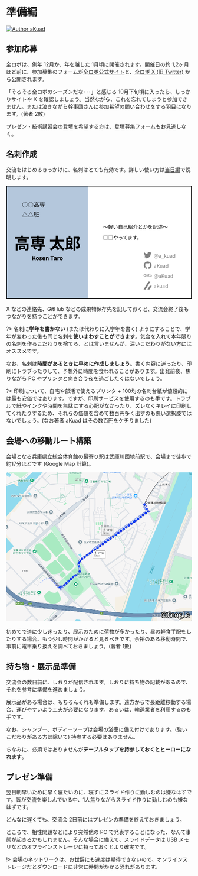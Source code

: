 # 準備編

[![Author aKuad](https://img.shields.io/badge/Author-aKuad-blue?logo=github)](https://github.com/aKuad)

## 参加応募

全ロボは、例年 12月か、年を越した 1月頃に開催されます。開催日の約 1,2ヶ月ほど前に、参加募集のフォームが[全ロボ公式サイト](https://www.zenrobo.jp/)と、[全ロボ X (旧 Twitter)](https://x.com/zenrobo_info) から公開されます。

「そろそろ全ロボのシーズンだな･･･」と感じる 10月下旬頃に入ったら、しっかりサイトや X を確認しましょう。当然ながら、これを忘れてしまうと参加できません。または泣きながら幹事団さんに参加希望の問い合わせをする羽目になります。(著者 2敗)

プレゼン・技術講習会の登壇を希望する方は、登壇募集フォームもお見逃しなく。

## 名刺作成

交流をはじめるきっかけに、名刺はとても有効です。詳しい使い方は[当日編](./meeting.md)で説明します。

![名刺サンプル](./prepare_media/name-paper-sample.webp ":size=500")

X などの連絡先、GitHub などの成果物保存先を記しておくと、交流会終了後もつながりを持つことができます。

?> 名刺に**学年を書かない** (または代わりに入学年を書く) ようにすることで、学年が変わった後も同じ名刺を**使いまわすことができます**。気合を入れて本年限りの名刺を作るこだわりを捨てろ、とは言いませんが、深いこだわりがない方にはオススメです。

なお、名刺は**時間があるときに早めに作成しましょう**。書く内容に迷ったり、印刷にトラブったりして、予想外に時間を食われることがあります。出発前夜、焦りながら PC やプリンタと向き合う夜を過ごしたくはないでしょう。

?> 印刷について、自宅や部活で使えるプリンタ + 100均の名刺台紙が値段的には最も安価ではあります。ですが、印刷サービスを使用するのも手です。トラブルで紙やインクや時間を無駄にする心配がなかったり、ズレなくキレイに印刷してくれたりするため、それらの価値を含めて数百円多く出すのも悪い選択肢ではないでしょう。(なお著者 aKuad はその数百円をケチりました)

## 会場への移動ルート構築

会場となる兵庫県立総合体育館の最寄り駅は武庫川団地前駅で、会場まで徒歩で約17分ほどです (Google Map 計算)。

![アクセスマップ](./prepare_media/access-map.webp ":size=700")

初めてで道に少し迷ったり、展示のために荷物が多かったり、昼の軽食手配をしたりする場合、もう少し時間がかかると見るべきです。余裕のある移動時間で、事前に電車乗り換えを調べておきましょう。(著者 1敗)

## 持ち物・展示品準備

交流会の数日前に、しおりが配信されます。しおりに持ち物の記載があるので、それを参考に準備を進めましょう。

展示品がある場合は、もちろんそれも準備します。遠方からで長距離移動する場合、運びやすいよう工夫が必要になります。あるいは、輸送業者を利用するのも手です。

なお、シャンプー、ボディーソープは会場の浴室に備え付けであります。(強いこだわりがある方は除いて) 持参する必要はありません。

ちなみに、必須ではありませんが**テーブルタップを持参しておくとヒーローになれます**。

## プレゼン準備

翌日朝早いために早く寝たいのに、寝ずにスライド作りに勤しむのは嫌なはずです。皆が交流を楽しんでいる中、1人焦りながらスライド作りに勤しむのも嫌なはずです。

どんなに遅くても、交流会 2日前にはプレゼンの準備を終えておきましょう。

ところで、相性問題などにより突然他の PC で発表することになった、なんて事態が起きるかもしれません。そんな場合に備えて、スライドデータは USB メモリなどのオフラインストレージに持っておくとより確実です。

!> 会場のネットワークは、お世辞にも速度は期待できないので、オンラインストレージだとダウンロードに非常に時間がかかる恐れがあります。
